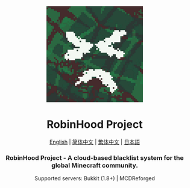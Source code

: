 ﻿<!-- readme -->

<div align="center">

<img src="public/logo.png" width="256" height="256">

# RobinHood Project

[English](README-en_US.md) | [简体中文](README-zh_Hans.md) | [繁体中文](README-zh_Hant.md) | [日本語](README-ja_JP.md)

### RobinHood Project - A cloud-based blacklist system for the global Minecraft community.

Supported servers: Bukkit (1.8+) | MCDReforged
  
</div>
